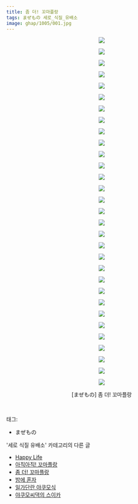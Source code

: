 ```yaml
---
title: 좀 더! 꼬마플랑
tags: まぜもの 세로_식질_유배소
image: ghap/1005/001.jpg
---
```

<div class="article">
<p style="text-align: center; clear: none; float: none;"><img src="{{ site.nasurl }}/ghap/1005/001.jpg"/></p>
<p style="text-align: center; clear: none; float: none;"><img src="{{ site.nasurl }}/ghap/1005/002.jpg"/></p>
<p style="text-align: center; clear: none; float: none;"><img src="{{ site.nasurl }}/ghap/1005/003.jpg"/></p>
<p style="text-align: center; clear: none; float: none;"><img src="{{ site.nasurl }}/ghap/1005/004.jpg"/></p>
<p style="text-align: center; clear: none; float: none;"><img src="{{ site.nasurl }}/ghap/1005/005.jpg"/></p>
<p style="text-align: center; clear: none; float: none;"><img src="{{ site.nasurl }}/ghap/1005/006.jpg"/></p>
<p style="text-align: center; clear: none; float: none;"><img src="{{ site.nasurl }}/ghap/1005/007.jpg"/></p>
<p style="text-align: center; clear: none; float: none;"><img src="{{ site.nasurl }}/ghap/1005/008.jpg"/></p>
<p style="text-align: center; clear: none; float: none;"><img src="{{ site.nasurl }}/ghap/1005/009.jpg"/></p>
<p style="text-align: center; clear: none; float: none;"><img src="{{ site.nasurl }}/ghap/1005/010.jpg"/></p>
<p style="text-align: center; clear: none; float: none;"><img src="{{ site.nasurl }}/ghap/1005/011.jpg"/></p>
<p style="text-align: center; clear: none; float: none;"><img src="{{ site.nasurl }}/ghap/1005/012.jpg"/></p>
<p style="text-align: center; clear: none; float: none;"><img src="{{ site.nasurl }}/ghap/1005/013.jpg"/></p>
<p style="text-align: center; clear: none; float: none;"><img src="{{ site.nasurl }}/ghap/1005/014.jpg"/></p>
<p style="text-align: center; clear: none; float: none;"><img src="{{ site.nasurl }}/ghap/1005/015.jpg"/></p>
<p style="text-align: center; clear: none; float: none;"><img src="{{ site.nasurl }}/ghap/1005/016.jpg"/></p>
<p style="text-align: center; clear: none; float: none;"><img src="{{ site.nasurl }}/ghap/1005/017.jpg"/></p>
<p style="text-align: center; clear: none; float: none;"><img src="{{ site.nasurl }}/ghap/1005/018.jpg"/></p>
<p style="text-align: center; clear: none; float: none;"><img src="{{ site.nasurl }}/ghap/1005/019.jpg"/></p>
<p style="text-align: center; clear: none; float: none;"><img src="{{ site.nasurl }}/ghap/1005/020.jpg"/></p>
<p style="text-align: center; clear: none; float: none;"><img src="{{ site.nasurl }}/ghap/1005/021.jpg"/></p>
<p style="text-align: center; clear: none; float: none;"><img src="{{ site.nasurl }}/ghap/1005/022.jpg"/></p>
<p style="text-align: center; clear: none; float: none;"><img src="{{ site.nasurl }}/ghap/1005/023.jpg"/></p>
<p style="text-align: center; clear: none; float: none;"><img src="{{ site.nasurl }}/ghap/1005/024.jpg"/></p>
<p style="text-align: center; clear: none; float: none;"><img src="{{ site.nasurl }}/ghap/1005/025.jpg"/></p>
<p style="text-align: center; clear: none; float: none;"><img src="{{ site.nasurl }}/ghap/1005/026.jpg"/></p>
<p style="text-align: center; clear: none; float: none;"><img src="{{ site.nasurl }}/ghap/1005/027.jpg"/></p>
<p style="text-align: center; clear: none; float: none;"><img src="{{ site.nasurl }}/ghap/1005/028.jpg"/></p>
<p style="text-align: center; clear: none; float: none;"><img src="{{ site.nasurl }}/ghap/1005/029.jpg"/></p>
<p style="text-align: center; clear: none; float: none;"><img src="{{ site.nasurl }}/ghap/1005/030.jpg"/></p>
<p style="text-align: center; clear: none; float: none;"><img src="{{ site.nasurl }}/ghap/1005/031.jpg"/></p>
<p style="text-align: center; clear: none; float: none;">[まぜもの] 좀 더! 꼬마플랑</p>
<p><br/></p>
</div><div class="tagTrail">
<p>태그: </p>
<ul>
<li>まぜもの</li>
</ul>
</div><div class="another">
<p>'세로 식질 유배소' 카테고리의 다른 글</p>
<ul>
<li><a href="/2016-07-27-ghap_1153">Happy Life</a></li>
<li><a href="/2016-07-26-ghap_1118">아직아직! 꼬마플랑</a></li>
<li><a href="/2016-07-22-ghap_1005">좀 더! 꼬마플랑</a></li>
<li><a href="/2016-07-21-ghap_993">밤에 혼자</a></li>
<li><a href="/2016-07-21-ghap_980">일가단란 야쿠모식</a></li>
<li><a href="/2016-07-09-ghap_771">야쿠모씨댁의 스이카</a></li>
</ul>
</div><div class="cb_module cb_fluid">
<div class="cb_wrt cb_profile">
</div><!-- commentList close -->
</div>